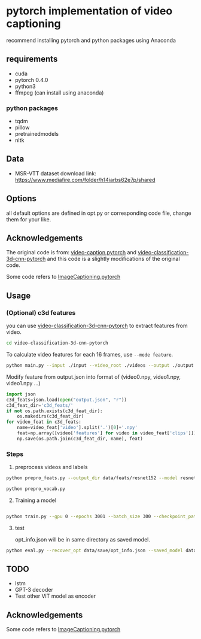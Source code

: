 # pytorch implementation of video captioning

recommend installing pytorch and python packages using Anaconda

## requirements

- cuda
- pytorch 0.4.0
- python3
- ffmpeg (can install using anaconda)

### python packages

- tqdm
- pillow
- pretrainedmodels
- nltk

## Data


- MSR-VTT dataset download link:
https://www.mediafire.com/folder/h14iarbs62e7p/shared


## Options

all default options are defined in opt.py or corresponding code file, change them for your like.

## Acknowledgements

The original code is from: [video-caption.pytorch](https://github.com/xiadingZ/video-caption.pytorch) and [video-classification-3d-cnn-pytorch](https://github.com/kenshohara/video-classification-3d-cnn-pytorch) and this code is a slightly modifications of the original code.

Some code refers to [ImageCaptioning.pytorch](https://github.com/yunjey/pytorch-tutorial/tree/master/tutorials/03-advanced/image_captioning)

## Usage

### (Optional) c3d features
you can use [video-classification-3d-cnn-pytorch](https://github.com/kenshohara/video-classification-3d-cnn-pytorch) to extract features from video. 

```bash
cd video-classification-3d-cnn-pytorch
```

To calculate video features for each 16 frames, use ```--mode feature```.
```bash
python main.py --input ./input --video_root ./videos --output ./output.json --model ./resnet-34-kinetics.pth --mode feature
```
Modify feature from output.json into format of (video0.npy, video1.npy, video1.npy ...)
```python
import json
c3d_feats=json.load(open("output.json", "r"))
c3d_feat_dir='c3d_feats/'
if not os.path.exists(c3d_feat_dir):
    os.makedirs(c3d_feat_dir)
for video_feat in c3d_feats:
    name=video_feat['video'].split('.')[0]+'.npy'
    feat=np.array([video['features'] for video in video_feat['clips']])
    np.save(os.path.join(c3d_feat_dir, name), feat)
```

### Steps

1. preprocess videos and labels

```bash
python prepro_feats.py --output_dir data/feats/resnet152 --model resnet152 --n_frame_steps 40  --gpu 4,5

python prepro_vocab.py
```

2. Training a model

```bash

python train.py --gpu 0 --epochs 3001 --batch_size 300 --checkpoint_path data/save --feats_dir data/feats/resnet152 --model S2VTAttModel  --with_c3d 1 --c3d_feats_dir video-classification-3d-cnn-pytorch/c3d_feats --dim_vid 2560
```

3. test

    opt_info.json will be in same directory as saved model.

```bash
python eval.py --recover_opt data/save/opt_info.json --saved_model data/save/model_100.pth --batch_size 100 --gpu 1
```

## TODO
- lstm
- GPT-3 decoder
- Test other ViT model as encoder

## Acknowledgements
Some code refers to [ImageCaptioning.pytorch](https://github.com/ruotianluo/ImageCaptioning.pytorch)

